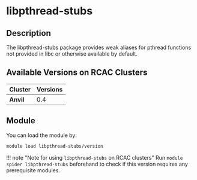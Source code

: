 # libpthread-stubs

## Description
The libpthread-stubs package provides weak aliases for pthread functions not provided in libc or otherwise available by default.

## Available Versions on RCAC Clusters
|Cluster|Versions|
|---|---|
|**Anvil**|0.4|

## Module
You can load the module by:

```bash
module load libpthread-stubs/version
```

!!! note "Note for using `libpthread-stubs` on RCAC clusters"
    Run `module spider libpthread-stubs` beforehand to check if this version requires any prerequisite modules.
